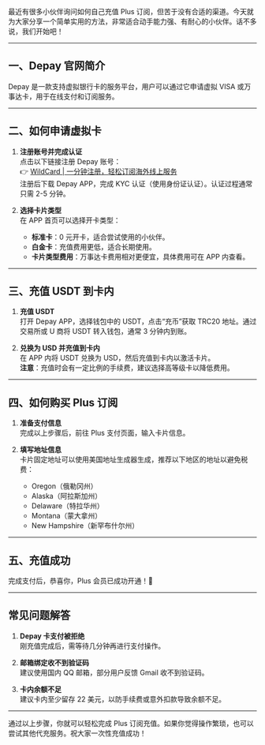 最近有很多小伙伴询问如何自己充值 Plus 订阅，但苦于没有合适的渠道。今天就为大家分享一个简单实用的方法，非常适合动手能力强、有耐心的小伙伴。话不多说，我们开始吧！

---

## 一、Depay 官网简介

Depay 是一款支持虚拟银行卡的服务平台，用户可以通过它申请虚拟 VISA 或万事达卡，用于在线支付和订阅服务。

---

## 二、如何申请虚拟卡

1. **注册账号并完成认证**  
   点击以下链接注册 Depay 账号：  
   👉 [WildCard | 一分钟注册，轻松订阅海外线上服务](https://bit.ly/bewildcard)  
   注册后下载 Depay APP，完成 KYC 认证（使用身份证认证）。认证过程通常只需 2-5 分钟。

2. **选择卡片类型**  
   在 APP 首页可以选择开卡类型：  
   - **标准卡**：0 元开卡，适合尝试使用的小伙伴。  
   - **白金卡**：充值费用更低，适合长期使用。  
   - **卡片类型费用**：万事达卡费用相对更便宜，具体费用可在 APP 内查看。

---

## 三、充值 USDT 到卡内

1. **充值 USDT**  
   打开 Depay APP，选择钱包中的 USDT，点击“充币”获取 TRC20 地址。通过交易所或 U 商将 USDT 转入钱包，通常 3 分钟内到账。

2. **兑换为 USD 并充值到卡内**  
   在 APP 内将 USDT 兑换为 USD，然后充值到卡内以激活卡片。  
   **注意**：充值时会有一定比例的手续费，建议选择高等级卡以降低费用。

---

## 四、如何购买 Plus 订阅

1. **准备支付信息**  
   完成以上步骤后，前往 Plus 支付页面，输入卡片信息。

2. **填写地址信息**  
   卡片固定地址可以使用美国地址生成器生成，推荐以下地区的地址以避免税费：  
   - Oregon（俄勒冈州）  
   - Alaska（阿拉斯加州）  
   - Delaware（特拉华州）  
   - Montana（蒙大拿州）  
   - New Hampshire（新罕布什尔州）

---

## 五、充值成功

完成支付后，恭喜你，Plus 会员已成功开通！🎉

---

## 常见问题解答

1. **Depay 卡支付被拒绝**  
   刚充值完成后，需等待几分钟再进行支付操作。

2. **邮箱绑定收不到验证码**  
   建议使用国内 QQ 邮箱，部分用户反馈 Gmail 收不到验证码。

3. **卡内余额不足**  
   建议卡内至少留存 22 美元，以防手续费或意外扣款导致余额不足。

---

通过以上步骤，你就可以轻松完成 Plus 订阅充值。如果你觉得操作繁琐，也可以尝试其他代充服务。祝大家一次性充值成功！
